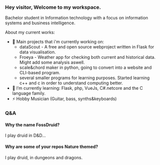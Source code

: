 ### Hey visitor, Welcome to my workspace.

Bachelor student in Information technology with a focus on information systems and business intelligence.

About my current works:
- 🔭 Main projects that i'm currently working on: 
    * dataScout - A free and open source webproject written in Flask for data visualisation.
    * Froeya - Weather app for checking both current and historical data.  Might add some analysis aswell.
    * scale&chord maker in python, going to convert into a website and CLI-based program.
    * several smaller programs for learning purposes.  Started learning c++ and c in order to understand computing better.
- 🌱 I’m currently learning: Flask, php, VueJs, C#.netcore and the C language family.
- ⚡ Hobby Musician (Guitar, bass, synths&keyboards)

### Q&A
#### Why the name FossDruid?
I play druid in D&D…

#### Why are some of your repos Nature themed?  
I play druid, in dungeons and dragons.
